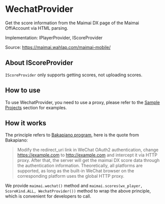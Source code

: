 # WechatProvider

Get the score information from the Maimai DX page of the Maimai OffiAccount via HTML parsing.

Implementation: IPlayerProvider, IScoreProvider

Source: https://maimai.wahlap.com/maimai-mobile/

## About IScoreProvider

`IScoreProvider` only supports getting scores, not uploading scores.

## How to use

To use WechatProvider, you need to use a proxy, please refer to the [Sample Projects](./dev/samples.md) section for examples.

## How it works

The principle refers to [Bakapiano program](https://github.com/bakapiano/maimaidx-prober-proxy-updater), here is the quote from Bakapiano:

> Modify the redirect_uri link in WeChat OAuth2 authentication, change https://example.com to http://example.com and intercept it via HTTP proxy. After that, the server will get the maimai DX score data through the authentication information. Theoretically, all platforms are supported, as long as the built-in WeChat browser on the corresponding platform uses the global HTTP proxy.

We provide `maimai.wechat()` method and `maimai.scores(wx_player, ScoreKind.ALL, WechatProvider())` method to wrap the above principle, which is convenient for developers to call.